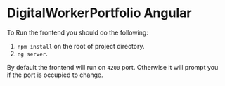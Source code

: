 <div style="padding-left: 20px;">

# DigitalWorkerPortfolio Angular

 To Run the frontend you should do the following:

1. `npm install` on the root of project directory.
2. `ng server`.


By default the frontend will run on `4200` port. Otherwise it will prompt you if the port is occupied to change.
 
</div>
